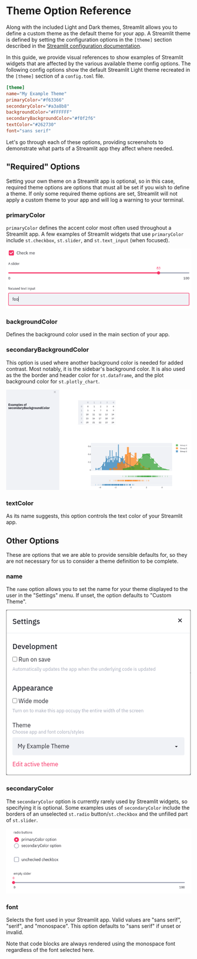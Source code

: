 # Theme Option Reference

Along with the included Light and Dark themes, Streamlit allows you to define a
custom theme as the default theme for your app. A Streamlit theme is defined by
setting the configuration options in the `[theme]` section described in the
[Streamlit configuration documentation](streamlit_configuration.html#view-all-configuration-options).

In this guide, we provide visual references to show examples of Streamlit
widgets that are affected by the various available theme config options. The
following config options show the default Streamlit Light theme recreated in
the `[theme]` section of a `config.toml` file.

```toml
[theme]
name="My Example Theme"
primaryColor="#f63366"
secondaryColor="#a3a8b8"
backgroundColor="#FFFFFF"
secondaryBackgroundColor="#f0f2f6"
textColor="#262730"
font="sans serif"
```

Let's go through each of these options, providing screenshots to demonstrate
what parts of a Streamlit app they affect where needed.

## "Required" Options

Setting your own theme on a Streamlit app is optional, so in this case,
required theme options are options that must all be set if you wish to define a
theme. If only some required theme options are set, Streamlit will not apply
a custom theme to your app and will log a warning to your terminal.

### primaryColor

`primaryColor` defines the accent color most often used throughout a Streamlit
app. A few examples of Streamlit widgets that use `primaryColor` include
`st.checkbox`, `st.slider`, and `st.text_input` (when focused).

![Primary Color](media/theme_config_options/primaryColor.png)

### backgroundColor

Defines the background color used in the main section of your app.

### secondaryBackgroundColor

This option is used where another background color is needed for added
contrast. Most notably, it is the sidebar's background color. It is also used
as the the border and header color for `st.dataframe`, and the plot background
color for `st.plotly_chart`.

![Secondary Background Color](media/theme_config_options/secondaryBackgroundColor.png)

### textColor

As its name suggests, this option controls the text color of your Streamlit
app.

## Other Options

These are options that we are able to provide sensible defaults for, so they
are not necessary for us to consider a theme definition to be complete.

### name

The `name` option allows you to set the name for your theme displayed to the
user in the "Settings" menu. If unset, the option defaults to "Custom Theme".

![Theme Name](media/theme_config_options/name.png)

### secondaryColor

The `secondaryColor` option is currently rarely used by Streamlit widgets,
so specifying it is optional. Some examples uses of `secondaryColor` include
the borders of an unselected `st.radio` button/`st.checkbox` and the unfilled
part of `st.slider`.

![Secondary Color](media/theme_config_options/secondaryColor.png)

### font

Selects the font used in your Streamlit app. Valid values are "sans serif",
"serif", and "monospace". This option defaults to "sans serif" if unset or
invalid.

Note that code blocks are always rendered using the monospace font regardless of
the font selected here.
